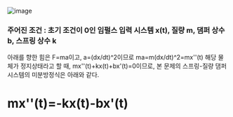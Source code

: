 
![image](https://github.com/moonsungang/homework-solution/assets/144924760/6f8647b0-3d22-4d43-a25e-5320a0fc44f8)

### 주어진 조건 : 초기 조건이 0인 임펄스 입력 시스템 x(t), 질량 m, 댐퍼 상수 b, 스프링 상수 k

아래를 향한 힘은 F=ma이고, a=(dx/dt)^2이므로 ma=m(dx/dt)^2=mx''(t)
해당 물체가 정지상태라고 할 때, mx''(t)+kx(t)+bx'(t)=0이므로, 본 문제의 스프링-질량 댐퍼 시스템의 미분방정식은 아래와 같다.
# mx''(t)=-kx(t)-bx'(t)
